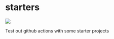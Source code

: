 # starters


![](https://github.com/leynebe/starters/workflows/.github/workflows/java-maven.yml/badge.svg)

Test out github actions with some starter projects
